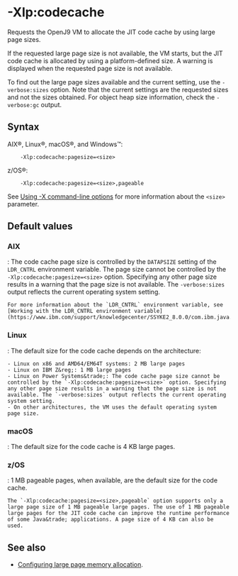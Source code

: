 <!--
* Copyright (c) 2017, 2020 IBM Corp. and others
*
* This program and the accompanying materials are made
* available under the terms of the Eclipse Public License 2.0
* which accompanies this distribution and is available at
* https://www.eclipse.org/legal/epl-2.0/ or the Apache
* License, Version 2.0 which accompanies this distribution and
* is available at https://www.apache.org/licenses/LICENSE-2.0.
*
* This Source Code may also be made available under the
* following Secondary Licenses when the conditions for such
* availability set forth in the Eclipse Public License, v. 2.0
* are satisfied: GNU General Public License, version 2 with
* the GNU Classpath Exception [1] and GNU General Public
* License, version 2 with the OpenJDK Assembly Exception [2].
*
* [1] https://www.gnu.org/software/classpath/license.html
* [2] http://openjdk.java.net/legal/assembly-exception.html
*
* SPDX-License-Identifier: EPL-2.0 OR Apache-2.0 OR GPL-2.0 WITH
* Classpath-exception-2.0 OR LicenseRef-GPL-2.0 WITH Assembly-exception
-->

# -Xlp:codecache

Requests the OpenJ9 VM to allocate the JIT code cache by using large page sizes.

If the requested large page size is not available, the VM starts, but the JIT code cache is allocated by using a platform-defined size. A warning is displayed when the requested page size is not available.

To find out the large page sizes available and the current setting, use the `-verbose:sizes` option. Note that the current settings are the requested sizes and not the sizes obtained. For object heap size information, check the `-verbose:gc` output.

## Syntax

AIX&reg;, Linux&reg;, macOS&reg;, and Windows&trade;:

        -Xlp:codecache:pagesize=<size>

z/OS&reg;:

        -Xlp:codecache:pagesize=<size>,pageable

See [Using -X command-line options](x_jvm_commands.md) for more information about the `<size>` parameter.

## Default values

### AIX

:   The code cache page size is controlled by the `DATAPSIZE` setting of the `LDR_CNTRL` environment variable. The page size cannot be controlled by the `-Xlp:codecache:pagesize=<size>` option. Specifying any other page size results in a warning that the page size is not available. The `-verbose:sizes` output reflects the current operating system setting.

    For more information about the `LDR_CNTRL` environment variable, see [Working with the LDR_CNTRL environment variable](https://www.ibm.com/support/knowledgecenter/SSYKE2_8.0.0/com.ibm.java.vm.80.doc/docs/j9_configure_aix_ldr_cntrl.html).

### Linux

: The default size for the code cache depends on the architecture:

    - Linux on x86 and AMD64/EM64T systems: 2 MB large pages
    - Linux on IBM Z&reg;: 1 MB large pages
    - Linux on Power Systems&trade;: The code cache page size cannot be controlled by the `-Xlp:codecache:pagesize=<size>` option. Specifying any other page size results in a warning that the page size is not available. The `-verbose:sizes` output reflects the current operating system setting.
    - On other architectures, the VM uses the default operating system page size.

### macOS

: The default size for the code cache is 4 KB large pages.

### z/OS

: 1 MB pageable pages, when available, are the default size for the code cache.

    The `-Xlp:codecache:pagesize=<size>,pageable` option supports only a large page size of 1 MB pageable large pages. The use of 1 MB pageable large pages for the JIT code cache can improve the runtime performance of some Java&trade; applications. A page size of 4 KB can also be used.

## See also

- [Configuring large page memory allocation](https://www.ibm.com/support/knowledgecenter/SSYKE2_8.0.0/com.ibm.java.vm.80.doc/docs/j9_configure_large_page.html).



<!-- ==== END OF TOPIC ==== xlpcodecache.md ==== -->
